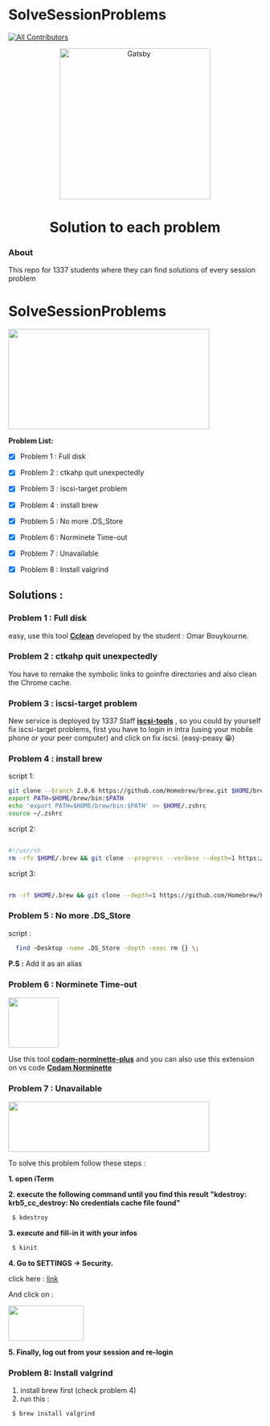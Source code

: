 # SolveSessionProblems

[![All Contributors](https://img.shields.io/badge/all_contributors-1-red.svg?style=flat-square)](#contributors-)


<p align="center">
  <a href="http://1337.ma/"Solve Session Problems">
    <img alt="Gatsby" src="https://i.imgur.com/jm1e5Hk.jpg" width="300" />
  </a>
</p>
<h1 align="center">
  Solution to each problem
</h1>

### About

This repo for 1337 students where they can find solutions of every session problem 



# SolveSessionProblems

<img src="https://images.yourstory.com/cs/wordpress/2018/02/image_2.png" width="400" height="200">



**Problem List:**

- [x] Problem 1 : Full disk
- [x] Problem 2 : ctkahp quit unexpectedly
- [x] Problem 3 : iscsi-target problem
- [x] Problem 4 : install brew 
- [x] Problem 5 : No more .DS_Store
- [x] Problem 6 : Norminete Time-out
- [x] Problem 7 : Unavailable
- [x] Problem 8 : Install valgrind


## Solutions : 


### Problem 1 : Full disk

easy, use this tool **[Cclean](https://github.com/su-omb/Cleaner_42)** developed by the student : Omar Bouykourne.

### Problem 2 : ctkahp quit unexpectedly

You have to remake the symbolic links to goinfre directories and also clean the Chrome cache.

### Problem 3 : iscsi-target problem 

New service is deployed by 1337 Staff **[iscsi-tools](https://iscsi-tools.1337.ma)** , so you could by yourself fix iscsi-target problems, first you have to login in intra (using your mobile phone or your peer computer) and click on fix iscsi. (easy-peasy 😁)

### Problem 4 : install brew 

script 1:

```sh
git clone --branch 2.0.6 https://github.com/Homebrew/brew.git $HOME/brew
export PATH=$HOME/brew/bin:$PATH
echo 'export PATH=$HOME/brew/bin:$PATH' >> $HOME/.zshrc
source ~/.zshrc
```

script 2:

```sh

#!/usr/sh 
rm -rfv $HOME/.brew && git clone --progress --verbose --depth=1 https://github.com/Homebrew/brew $HOME/.brew && echo 'export PATH=$HOME/.brew/bin:$PATH' >> $HOME/.zshrc && source $HOME/.zshrc && brew update -v 
```

script 3:

```sh

rm -rf $HOME/.brew && git clone --depth=1 https://github.com/Homebrew/brew $HOME/.brew && export PATH=$HOME/.brew/bin:$PATH && brew update && echo "export PATH=$HOME/.brew/bin:$PATH" >> ~/.zshrc
```



### Problem 5 : No more .DS_Store

script :
```sh
  find ~Desktop -name .DS_Store -depth -exec rm {} \; 
```
**P.S :** Add it as an alias  

### Problem 6 : Norminete Time-out

<img src="https://thijsdejong.gallerycdn.vsassets.io/extensions/thijsdejong/codam-norminette/19.10.1/1572359486186/Microsoft.VisualStudio.Services.Icons.Default" width="100" height="100">

Use this tool **[codam-norminette-plus](https://github.com/thijsdejong/codam-norminette-plus)** and you can also use this extension on vs code **[Codam Norminette](https://marketplace.visualstudio.com/items?itemName=thijsdejong.codam-norminette)**


### Problem 7 : Unavailable

<img src="https://i.imgur.com/c4uy3cM.png" width="400" height="100">

To solve this problem follow these steps : 

**1. open iTerm** 


**2. execute the following command until you find this result "kdestroy: krb5_cc_destroy: No credentials cache file found"** 

```sh
 $ kdestroy
```

**3. execute and fill-in it with your infos** 
```sh
 $ kinit
```

**4. Go to SETTINGS -> Security.**

click here : [link](https://profile.intra.42.fr/securities)

And click on :

<img src="https://i.imgur.com/eer6D71.png" width="150" height="70">

**5. Finally, log out from your session and re-login**


### Problem 8: Install valgrind

1. install brew first (check problem 4)
2. run this :

```sh
 $ brew install valgrind
```
